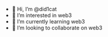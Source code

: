 - 👋 Hi, I’m @did1cat
- 👀 I’m interested in web3
- 🌱 I’m currently learning web3
- 💞️ I’m looking to collaborate on web3

<!---
did1cat/did1cat is a ✨ special ✨ repository because its `README.md` (this file) appears on your GitHub profile.
You can click the Preview link to take a look at your changes.
--->
